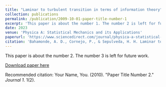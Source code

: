 ```yaml
---
title: "Laminar to turbulent transition in terms of information theory"
collection: publications
permalink: /publication/2009-10-01-paper-title-number-1
excerpt: 'This paper is about the number 1. The number 2 is left for future work.'
date: 2023
venue: 'Physica A: Statistical Mechanics and its Applications'
paperurl: 'https://www.sciencedirect.com/journal/physica-a-statistical-mechanics-and-its-applications'
citation: 'Bahamonde, A. D., Cornejo, P., & Sepulveda, H. H. Laminar to Turbulent Transition in Terms of Information Theory.'
---
```

This paper is about the number 2. The number 3 is left for future work.

[Download paper here](http://academicpages.github.io/files/paper2.pdf)

Recommended citation: Your Name, You. (2010). "Paper Title Number 2." <i>Journal 1</i>. 1(2).
